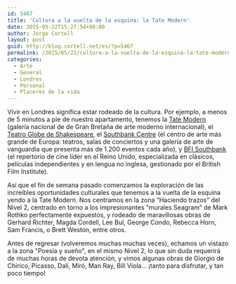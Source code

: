 ```yaml
---
id: 5467
title: 'Cultura a la vuelta de la esquina: la Tate Modern'
date: 2015-05-22T15:27:54+00:00
author: Jorge Cortell
layout: post
guid: http://blog.cortell.net/es/?p=5467
permalink: /2015/05/22/cultura-a-la-vuelta-de-la-esquina-la-tate-modern/
categories:
  - Arte
  - General
  - Londres
  - Personal
  - Placeres de la vida
---
```

Vivir en Londres significa estar rodeado de la cultura. Por ejemplo, a menos de 5 minutos a pie de nuestro apartamento, tenemos la <a href="http://www.tate.org.uk/visit/tate-modern" target="_blank">Tate Modern</a> (galería nacional de de Gran Bretaña de arte moderno internacional), el <a href="http://www.shakespearesglobe.com/" target="_blank">Teatro Globe de Shakespeare</a>, el <a href="http://www.southbankcentre.co.uk/" target="_blank">Southbank Centre</a> (el centro de arte más grande de Europa: teatros, salas de conciertos y una galería de arte de vanguardia que presenta más de 1.200 eventos cada año), y <a href="https://whatson.bfi.org.uk/Online/" target="_blank">BFI Southbank</a> (el repertorio de cine líder en el Reino Unido, especializada en clásicos, películas independientes y en lengua no inglesa, gestionado por el British Film Institute).

Así que el fin de semana pasado comenzamos la exploración de las increíbles oportunidades culturales que tenemos a la vuelta de la esquina yendo a la Tate Modern. Nos centramos en la zona “Haciendo trazos” del Nivel 2, centrado en torno a los impresionantes “murales Seagram” de Mark Rothko perfectamente expuestos, y rodeado de maravillosas obras de Gerhard Richter, Magda Cordell, Lee Bul, George Condo, Rebecca Horn, Sam Francis, o Brett Weston, entre otros.

Antes de regresar (volveremos muchas muchas veces), echamos un vistazo a la zona "Poesía y sueño", en el mismo Nivel 2, lo que sin duda requerirá de muchas horas de devota atención, y vimos algunas obras de Giorgio de Chirico, Picasso, Dalí, Miró, Man Ray, Bill Viola... ¡tanto para disfrutar, y tan poco tiempo!